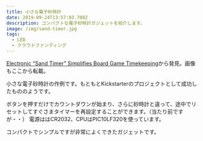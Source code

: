 ```yaml
---
title: 小さな電子砂時計
date: 2019-09-24T13:57:03.708Z
description: コンパクトな電子砂時計ガジェットを紹介します。
image: /img/sand-timer.jpg
tags:
  - LED
  - クラウドファンディング
---
```

[Electronic “Sand Timer” Simplifies Board Game Timekeeping](https://blog.hackster.io/electronic-sand-timer-simplifies-board-game-timekeeping-2321c92822c1)から発見。画像もここから転載。

小さな電子砂時計の作例です。もともとKickstarterのプロジェクトとして成功したもののようです。

ボタンを押すだけでカウントダウンが始まり、さらに砂時計と違って、途中でリセットしてすぐさまタイマーを再設定することができます。（当たり前ですが・・）
電源ははCR2032、CPUはPIC10LF320を使っています。

コンパクトでシンプルですが非常によくできたガジェットです。
